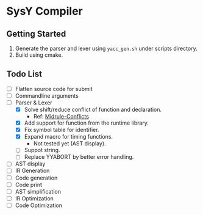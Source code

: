 # SysY Compiler

## Getting Started

1. Generate the parser and lexer using `yacc_gen.sh` under scripts directory.
2. Build using cmake.

## Todo List

- [ ] Flatten source code for submit
- [ ] Commandline arguments
- [ ] Parser & Lexer
  - [x] Solve shift/reduce conflict of function and declaration.
    - Ref: [Midrule-Conflicts](https://www.gnu.org/software/bison/manual/html_node/Midrule-Conflicts.html)
  - [x] Add support for function from the runtime library.
  - [x] Fix symbol table for identifier.
  - [x] Expand macro for timing functions.
    - Not tested yet (AST display).
  - [ ] Suppot string.
  - [ ] Replace YYABORT by better error handling.
- [ ] AST display
- [ ] IR Generation
- [ ] Code generation
- [ ] Code print
- [ ] AST simplification
- [ ] IR Optimization
- [ ] Code Optimization
